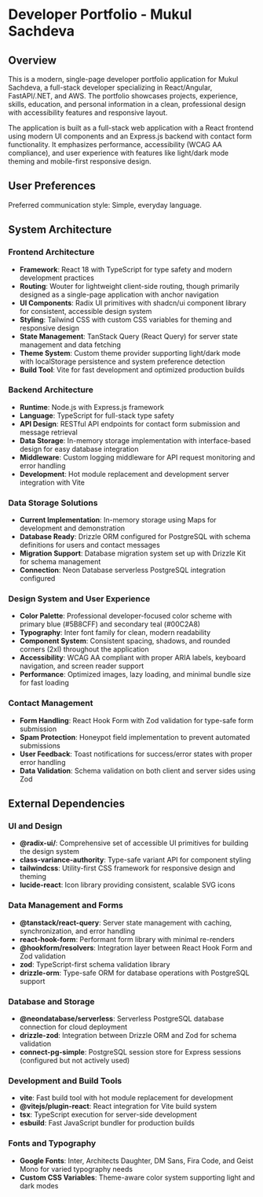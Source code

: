 # Developer Portfolio - Mukul Sachdeva

## Overview

This is a modern, single-page developer portfolio application for Mukul Sachdeva, a full-stack developer specializing in React/Angular, FastAPI/.NET, and AWS. The portfolio showcases projects, experience, skills, education, and personal information in a clean, professional design with accessibility features and responsive layout.

The application is built as a full-stack web application with a React frontend using modern UI components and an Express.js backend with contact form functionality. It emphasizes performance, accessibility (WCAG AA compliance), and user experience with features like light/dark mode theming and mobile-first responsive design.

## User Preferences

Preferred communication style: Simple, everyday language.

## System Architecture

### Frontend Architecture
- **Framework**: React 18 with TypeScript for type safety and modern development practices
- **Routing**: Wouter for lightweight client-side routing, though primarily designed as a single-page application with anchor navigation
- **UI Components**: Radix UI primitives with shadcn/ui component library for consistent, accessible design system
- **Styling**: Tailwind CSS with custom CSS variables for theming and responsive design
- **State Management**: TanStack Query (React Query) for server state management and data fetching
- **Theme System**: Custom theme provider supporting light/dark mode with localStorage persistence and system preference detection
- **Build Tool**: Vite for fast development and optimized production builds

### Backend Architecture
- **Runtime**: Node.js with Express.js framework
- **Language**: TypeScript for full-stack type safety
- **API Design**: RESTful API endpoints for contact form submission and message retrieval
- **Data Storage**: In-memory storage implementation with interface-based design for easy database integration
- **Middleware**: Custom logging middleware for API request monitoring and error handling
- **Development**: Hot module replacement and development server integration with Vite

### Data Storage Solutions
- **Current Implementation**: In-memory storage using Maps for development and demonstration
- **Database Ready**: Drizzle ORM configured for PostgreSQL with schema definitions for users and contact messages
- **Migration Support**: Database migration system set up with Drizzle Kit for schema management
- **Connection**: Neon Database serverless PostgreSQL integration configured

### Design System and User Experience
- **Color Palette**: Professional developer-focused color scheme with primary blue (#5B8CFF) and secondary teal (#00C2A8)
- **Typography**: Inter font family for clean, modern readability
- **Component System**: Consistent spacing, shadows, and rounded corners (2xl) throughout the application
- **Accessibility**: WCAG AA compliant with proper ARIA labels, keyboard navigation, and screen reader support
- **Performance**: Optimized images, lazy loading, and minimal bundle size for fast loading

### Contact Management
- **Form Handling**: React Hook Form with Zod validation for type-safe form submission
- **Spam Protection**: Honeypot field implementation to prevent automated submissions
- **User Feedback**: Toast notifications for success/error states with proper error handling
- **Data Validation**: Schema validation on both client and server sides using Zod

## External Dependencies

### UI and Design
- **@radix-ui/**: Comprehensive set of accessible UI primitives for building the design system
- **class-variance-authority**: Type-safe variant API for component styling
- **tailwindcss**: Utility-first CSS framework for responsive design and theming
- **lucide-react**: Icon library providing consistent, scalable SVG icons

### Data Management and Forms
- **@tanstack/react-query**: Server state management with caching, synchronization, and error handling
- **react-hook-form**: Performant form library with minimal re-renders
- **@hookform/resolvers**: Integration layer between React Hook Form and Zod validation
- **zod**: TypeScript-first schema validation library
- **drizzle-orm**: Type-safe ORM for database operations with PostgreSQL support

### Database and Storage
- **@neondatabase/serverless**: Serverless PostgreSQL database connection for cloud deployment
- **drizzle-zod**: Integration between Drizzle ORM and Zod for schema validation
- **connect-pg-simple**: PostgreSQL session store for Express sessions (configured but not actively used)

### Development and Build Tools
- **vite**: Fast build tool with hot module replacement for development
- **@vitejs/plugin-react**: React integration for Vite build system
- **tsx**: TypeScript execution for server-side development
- **esbuild**: Fast JavaScript bundler for production builds

### Fonts and Typography
- **Google Fonts**: Inter, Architects Daughter, DM Sans, Fira Code, and Geist Mono for varied typography needs
- **Custom CSS Variables**: Theme-aware color system supporting light and dark modes
